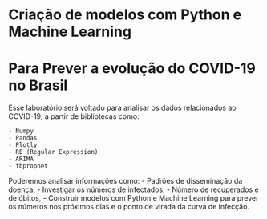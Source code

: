 # Criação de modelos com Python e Machine Learning
# Para Prever a evolução do COVID-19 no Brasil

Esse laboratório será voltado para analisar os dados relacionados ao COVID-19, a partir de bibliotecas como:

    - Numpy
    - Pandas
    - Plotly
    - RE (Regular Expression)
    - ARIMA
    - fbprophet

Poderemos analisar informações como: 
    - Padrões de disseminação da doença, 
    - Investigar os números de infectados, 
    - Número de recuperados e de óbitos, 
    - Construir modelos com Python e Machine Learning para prever os números nos próximos dias e o ponto de virada da curva de infecção.


